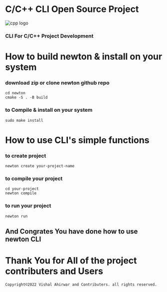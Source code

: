 # C/C++ CLI Open Source Project
<img src="![Screenshot at 2022-05-07 16-04-36](https://user-images.githubusercontent.com/73791462/167250661-cf91fcf2-c6b5-418e-a845-707aa07b0f7c.png)
" alt="cpp logo"/>
### CLI For C/C++ Project Development

# How to build newton & install on your system
### download zip or clone newton github repo
```
cd newton
cmake -S . -B build
```
### to Compile & install on your system
```
sudo make install
```
# How to use CLI's simple functions
### to create project
```
newton create your-project-name
```
### to compile your project
```
cd your-project
newton compile
```
### to run your project
```
newton run
```
## And Congrates You have done how to use newton CLI
# Thank You for All of the project contributers and Users
```
Copyright©2022 Vishal Ahirwar and Contributers. all rights reserved.
```
